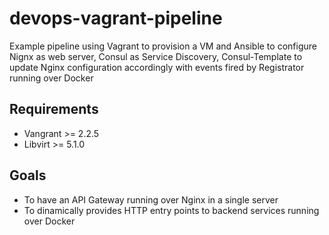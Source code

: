 # devops-vagrant-pipeline
Example pipeline using Vagrant to provision a VM and Ansible to configure Nignx as web server, Consul as Service Discovery, Consul-Template to update Nginx configuration accordingly with events fired by Registrator running over Docker

## Requirements
- Vangrant >= 2.2.5
- Libvirt >= 5.1.0

## Goals
- To have an API Gateway running over Nginx in a single server
- To dinamically provides HTTP entry points to backend services running over Docker
